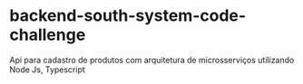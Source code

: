 # backend-south-system-code-challenge
Api para cadastro de produtos com arquitetura de microsserviços utilizando Node Js, Typescript
